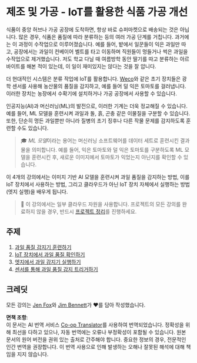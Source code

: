 <!--
CO_OP_TRANSLATOR_METADATA:
{
  "original_hash": "3764e089adf2d5801272bc0895f8498b",
  "translation_date": "2025-08-24T21:19:59+00:00",
  "source_file": "4-manufacturing/README.md",
  "language_code": "ko"
}
-->
# 제조 및 가공 - IoT를 활용한 식품 가공 개선

식품이 중앙 허브나 가공 공장에 도착하면, 항상 바로 슈퍼마켓으로 배송되는 것은 아닙니다. 많은 경우, 식품은 품질에 따라 분류하는 등의 여러 가공 단계를 거칩니다. 과거에는 이 과정이 수작업으로 이루어졌습니다. 예를 들어, 밭에서 일꾼들이 익은 과일만 따고, 공장에서는 과일이 컨베이어 벨트를 타고 이동하며 직원들이 멍들거나 썩은 과일을 수작업으로 제거했습니다. 저도 학교 다닐 때 여름방학 동안 딸기를 따고 분류하는 아르바이트를 해본 적이 있는데, 이 일이 재미있지는 않다는 것을 잘 압니다.

더 현대적인 시스템은 분류 작업에 IoT를 활용합니다. [Weco](https://wecotek.com)와 같은 초기 장치들은 광학 센서를 사용해 농산물의 품질을 감지하고, 예를 들어 덜 익은 토마토를 걸러냅니다. 이러한 장치는 농장에서 수확기에 설치하거나 가공 공장에서 사용할 수 있습니다.

인공지능(AI)과 머신러닝(ML)의 발전으로, 이러한 기계는 더욱 정교해질 수 있습니다. 예를 들어, ML 모델을 훈련시켜 과일과 돌, 흙, 곤충 같은 이물질을 구분할 수 있습니다. 또한, 단순히 멍든 과일뿐만 아니라 질병의 초기 징후나 다른 작물 문제를 감지하도록 훈련할 수도 있습니다.

> 🎓 *ML 모델*이라는 용어는 머신러닝 소프트웨어를 데이터 세트로 훈련시킨 결과물을 의미합니다. 예를 들어, 익은 토마토와 덜 익은 토마토를 구분하도록 ML 모델을 훈련시킨 후, 새로운 이미지에서 토마토가 익었는지 아닌지를 확인할 수 있습니다.

이 4개의 강의에서는 이미지 기반 AI 모델을 훈련시켜 과일 품질을 감지하는 방법, 이를 IoT 장치에서 사용하는 방법, 그리고 클라우드가 아닌 IoT 장치 자체에서 실행하는 방법(엣지 실행)을 배우게 됩니다.

> 💁 이 강의에서는 일부 클라우드 자원을 사용합니다. 프로젝트의 모든 강의를 완료하지 않을 경우, 반드시 [프로젝트 정리](../clean-up.md)를 진행하세요.

## 주제

1. [과일 품질 감지기 훈련하기](./lessons/1-train-fruit-detector/README.md)  
1. [IoT 장치에서 과일 품질 확인하기](./lessons/2-check-fruit-from-device/README.md)  
1. [엣지에서 과일 감지기 실행하기](./lessons/3-run-fruit-detector-edge/README.md)  
1. [센서를 통해 과일 품질 감지 트리거하기](./lessons/4-trigger-fruit-detector/README.md)  

## 크레딧

모든 강의는 [Jen Fox](https://github.com/jenfoxbot)와 [Jim Bennett](https://GitHub.com/JimBobBennett)가 ♥️를 담아 작성했습니다.

**면책 조항**:  
이 문서는 AI 번역 서비스 [Co-op Translator](https://github.com/Azure/co-op-translator)를 사용하여 번역되었습니다. 정확성을 위해 최선을 다하고 있으나, 자동 번역에는 오류나 부정확성이 포함될 수 있습니다. 원본 문서의 원어 버전을 권위 있는 출처로 간주해야 합니다. 중요한 정보의 경우, 전문적인 인간 번역을 권장합니다. 이 번역 사용으로 인해 발생하는 오해나 잘못된 해석에 대해 책임을 지지 않습니다.